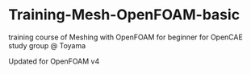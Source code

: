 Training-Mesh-OpenFOAM-basic
============================

training course of Meshing with OpenFOAM for beginner for OpenCAE study group @ Toyama



Updated for OpenFOAM v4
